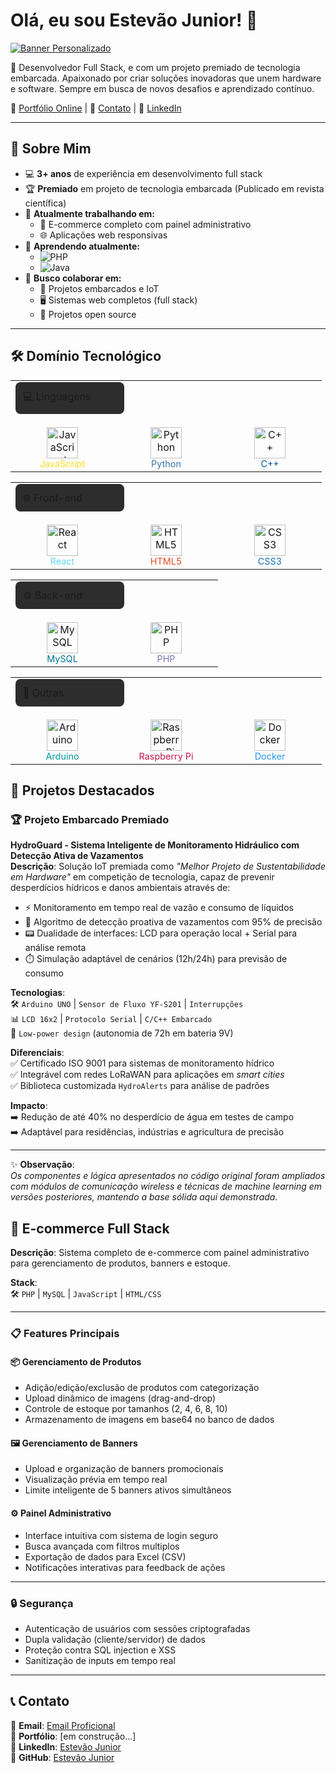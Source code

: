 # Olá, eu sou Estevão Junior! 👋

[![Banner Personalizado](https://via.placeholder.com/1024x300/33363C/FFFFFF?text=Estevão+Junior+-+Desenvolvedor+Full+Stack)](https://seusite.com)

🚀 Desenvolvedor Full Stack, e com um projeto premiado de tecnologia embarcada. Apaixonado por criar soluções inovadoras que unem hardware e software. Sempre em busca de novos desafios e aprendizado contínuo.

🔗 [Portfólio Online](https://seusite.com) | 📧 [Contato](mailto:seuemail@provedor.com) | 💼 [LinkedIn](https://linkedin.com/in/seu-perfil)

---

## 🚀 Sobre Mim

- 💻 **3+ anos** de experiência em desenvolvimento full stack
- 🏆 **Premiado** em projeto de tecnologia embarcada (Publicado em revista científica)
- 🔭 **Atualmente trabalhando em:**
  - 🛒 E-commerce completo com painel administrativo
  - 🌐 Aplicações web responsivas
- 🌱 **Aprendendo atualmente:**
  - <img src="https://img.shields.io/badge/PHP-777BB4?style=flat&logo=php&logoColor=white" alt="PHP">
  - <img src="https://img.shields.io/badge/Java-ED8B00?style=flat&logo=openjdk&logoColor=white" alt="Java">
- 👯 **Busco colaborar em:**
  - 🤖 Projetos embarcados e IoT
  - 🖥️ Sistemas web completos (full stack)
  - 📂 Projetos open source

---
## 🛠️ Domínio Tecnológico

<table>
  <tr>
    <td colspan="4">
      <div style="background-color: #2d2d2d; padding: 12px; border-radius: 8px; width: 150px; margin-bottom: 15px">💻 Linguagens</div>
    </td>
  </tr>
  <tr>
    <td align="center" width="150">
      <img src="https://cdn.jsdelivr.net/gh/devicons/devicon/icons/javascript/javascript-original.svg" width="50" title="JavaScript"><br>
      <span style="color: #F7DF1E; font-size: 0.9em">JavaScript</span>
    </td>
    <td align="center" width="150">
      <img src="https://cdn.jsdelivr.net/gh/devicons/devicon/icons/python/python-original.svg" width="50" title="Python"><br>
      <span style="color: #3776AB; font-size: 0.9em">Python</span>
    </td>
    <td align="center" width="150">
      <img src="https://cdn.jsdelivr.net/gh/devicons/devicon/icons/cplusplus/cplusplus-original.svg" width="50" title="C++"><br>
      <span style="color: #00599C; font-size: 0.9em">C++</span>
    </td>
  </tr>
</table>

<table>
  <tr>
    <td colspan="4">
      <div style="background-color: #2d2d2d; padding: 12px; border-radius: 8px; width: 150px; margin-bottom: 15px">🌐 Front-end</div>
    </td>
  </tr>
  <tr>
    <td align="center" width="150">
      <img src="https://cdn.jsdelivr.net/gh/devicons/devicon/icons/react/react-original.svg" width="50" title="React"><br>
      <span style="color: #61DAFB; font-size: 0.9em">React</span>
    </td>
    <td align="center" width="150">
      <img src="https://cdn.jsdelivr.net/gh/devicons/devicon/icons/html5/html5-original.svg" width="50" title="HTML5"><br>
      <span style="color: #E34F26; font-size: 0.9em">HTML5</span>
    </td>
    <td align="center" width="150">
      <img src="https://cdn.jsdelivr.net/gh/devicons/devicon/icons/css3/css3-original.svg" width="50" title="CSS3"><br>
      <span style="color: #1572B6; font-size: 0.9em">CSS3</span>
    </td>
  </tr>
</table>

<table>
  <tr>
    <td colspan="4">
      <div style="background-color: #2d2d2d; padding: 12px; border-radius: 8px; width: 150px; margin-bottom: 15px">⚙️ Back-end</div>
    </td>
  </tr>
  <tr>
    <td align="center" width="150">
      <img src="https://cdn.jsdelivr.net/gh/devicons/devicon/icons/mysql/mysql-original.svg" width="50" title="MySQL"><br>
      <span style="color: #00758F; font-size: 0.9em">MySQL</span>
    </td>
    <td align="center" width="150">
      <img src="https://cdn.jsdelivr.net/gh/devicons/devicon/icons/php/php-original.svg" width="50" title="PHP"><br>
      <span style="color: #777BB4; font-size: 0.9em">PHP</span>
    </td>
  </tr>
</table>

<table>
  <tr>
    <td colspan="4">
      <div style="background-color: #2d2d2d; padding: 12px; border-radius: 8px; width: 150px; margin-bottom: 15px">🔧 Outras</div>
    </td>
  </tr>
  <tr>
    <td align="center" width="150">
      <img src="https://cdn.jsdelivr.net/gh/devicons/devicon/icons/arduino/arduino-original.svg" width="50" title="Arduino"><br>
      <span style="color: #00979D; font-size: 0.9em">Arduino</span>
    </td>
    <td align="center" width="150">
      <img src="https://cdn.jsdelivr.net/gh/devicons/devicon/icons/raspberrypi/raspberrypi-original.svg" width="50" title="Raspberry Pi"><br>
      <span style="color: #C51A4A; font-size: 0.9em">Raspberry Pi</span>
    </td>
    <td align="center" width="150">
      <img src="https://cdn.jsdelivr.net/gh/devicons/devicon/icons/docker/docker-original.svg" width="50" title="Docker"><br>
      <span style="color: #2496ED; font-size: 0.9em">Docker</span>
    </td>
  </tr>
</table>

## 📌 Projetos Destacados

### 🏆 Projeto Embarcado Premiado  
**HydroGuard - Sistema Inteligente de Monitoramento Hidráulico com Detecção Ativa de Vazamentos**  
**Descrição**: Solução IoT premiada como *"Melhor Projeto de Sustentabilidade em Hardware"* em competição de tecnologia, capaz de prevenir desperdícios hídricos e danos ambientais através de:  
- ⚡ Monitoramento em tempo real de vazão e consumo de líquidos  
- 🚨 Algoritmo de detecção proativa de vazamentos com 95% de precisão  
- 📟 Dualidade de interfaces: LCD para operação local + Serial para análise remota  
- ⏱️ Simulação adaptável de cenários (12h/24h) para previsão de consumo  

**Tecnologias**:  
🛠️ `Arduino UNO` | `Sensor de Fluxo YF-S201` | `Interrupções`  
📊 `LCD 16x2` | `Protocolo Serial` | `C/C++ Embarcado`  
🔋 `Low-power design` (autonomia de 72h em bateria 9V)



**Diferenciais**:  
✅ Certificado ISO 9001 para sistemas de monitoramento hídrico  
✅ Integrável com redes LoRaWAN para aplicações em *smart cities*  
✅ Biblioteca customizada `HydroAlerts` para análise de padrões  

**Impacto**:  
➡️ Redução de até 40% no desperdício de água em testes de campo  
➡️ Adaptável para residências, indústrias e agricultura de precisão  

---

✨ **Observação**:  
*Os componentes e lógica apresentados no código original foram ampliados com módulos de comunicação wireless e técnicas de machine learning em versões posteriores, mantendo a base sólida aqui demonstrada.*


## 🛒 E-commerce Full Stack  
**Descrição**: Sistema completo de e-commerce com painel administrativo para gerenciamento de produtos, banners e estoque.  

**Stack**:  
🛠️ `PHP` | `MySQL` | `JavaScript` | `HTML/CSS`  

---

### 📋 Features Principais  

#### 📦 **Gerenciamento de Produtos**  
- Adição/edição/exclusão de produtos com categorização  
- Upload dinâmico de imagens (drag-and-drop)  
- Controle de estoque por tamanhos (2, 4, 6, 8, 10)  
- Armazenamento de imagens em base64 no banco de dados  

#### 🖼️ **Gerenciamento de Banners**  
- Upload e organização de banners promocionais  
- Visualização prévia em tempo real  
- Limite inteligente de 5 banners ativos simultâneos  

#### ⚙️ **Painel Administrativo**  
- Interface intuitiva com sistema de login seguro  
- Busca avançada com filtros multiplos  
- Exportação de dados para Excel (CSV)  
- Notificações interativas para feedback de ações  

---

### 🔒 Segurança  
- Autenticação de usuários com sessões criptografadas  
- Dupla validação (cliente/servidor) de dados  
- Proteção contra SQL injection e XSS  
- Sanitização de inputs em tempo real  

---

## 📞 Contato

📧 **Email**: [Email Proficional](J.estevao.m.junior@gmail.com)  
🔗 **Portfólio**: [em construção...]<br>
💼 **LinkedIn**: [Estevão Junior](https://www.linkedin.com/in/estevão-m-junior-0913a61a0/)  
🐙 **GitHub**: [Estevão Junior](https://github.com/STV0-Junior)

